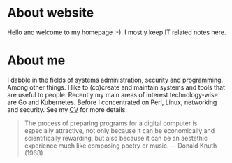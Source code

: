 # About website

Hello and welcome to my homepage :-). I mostly keep IT related notes here.

# About me

I dabble in the fields of systems administration, security and
[programming](https://github.com/jreisinger). Among other things. I like to
(co)create and maintain systems and tools that are useful to people. Recently
my main areas of interest technology-wise are Go and Kubernetes. Before I
concentrated on Perl, Linux, networking and security. See my
[CV](notes/mngt/cv) for more details.

> The process of preparing programs for a digital computer is especially
attractive, not only because it can be economically and scientifically
rewarding, but also because it can be an aestethic experience much like
composing poetry or music. -- Donald Knuth (1968)
